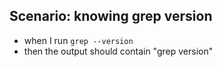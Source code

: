 ## Scenario: knowing grep version
- when I run `grep --version`
- then the output should contain "grep version"
